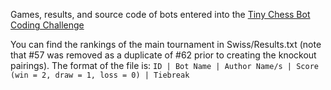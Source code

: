 Games, results, and source code of bots entered into the [Tiny Chess Bot Coding Challenge](https://www.youtube.com/watch?v=Ne40a5LkK6A)

You can find the rankings of the main tournament in Swiss/Results.txt (note that #57 was removed as a duplicate of #62 prior to creating the knockout pairings). The format of the file is: `ID | Bot Name | Author Name/s | Score (win = 2, draw = 1, loss = 0) | Tiebreak`
